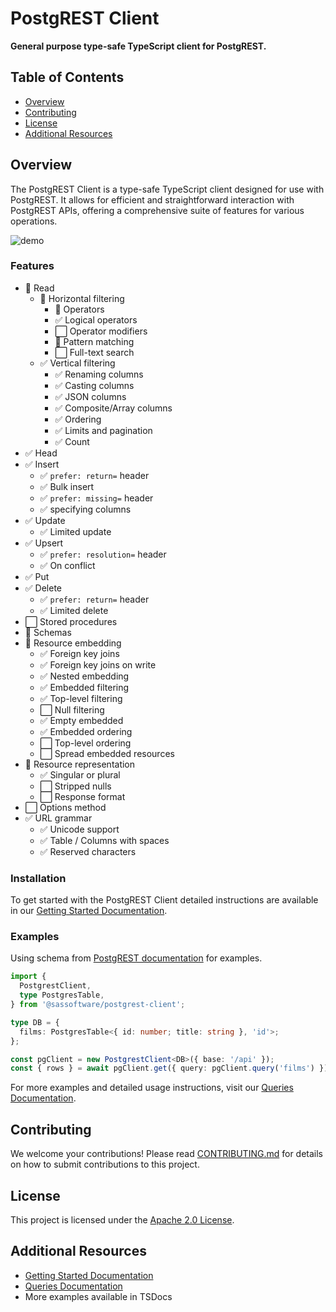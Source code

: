 # PostgREST Client

**General purpose type-safe TypeScript client for PostgREST.**

## Table of Contents

- [Overview](#overview)
- [Contributing](#contributing)
- [License](#license)
- [Additional Resources](#additional-resources)

## Overview

The PostgREST Client is a type-safe TypeScript client designed for use with PostgREST. It allows for efficient and straightforward interaction with PostgREST APIs, offering a comprehensive suite of features for various operations.

![demo](https://github.com/sassoftware/postgrest-client/blob/main/docs/demo.gif)

### Features

- 🔳 Read
  - 🔳 Horizontal filtering
    - 🔳 Operators
    - ✅ Logical operators
    - ⬜ Operator modifiers
    - 🔳 Pattern matching
    - ⬜ Full-text search
  - ✅ Vertical filtering
    - ✅ Renaming columns
    - ✅ Casting columns
    - ✅ JSON columns
    - ✅ Composite/Array columns
    - ✅ Ordering
    - ✅ Limits and pagination
    - ✅ Count
- ✅ Head
- ✅ Insert
  - ✅ `prefer: return=` header
  - ✅ Bulk insert
  - ✅ `prefer: missing=` header
  - ✅ specifying columns
- ✅ Update
  - ✅ Limited update
- ✅ Upsert
  - ✅ `prefer: resolution=` header
  - ✅ On conflict
- ✅ Put
- ✅ Delete
  - ✅ `prefer: return=` header
  - ✅ Limited delete
- ⬜ Stored procedures
- 🔳 Schemas
- 🔳 Resource embedding
  - ✅ Foreign key joins
  - ✅ Foreign key joins on write
  - ✅ Nested embedding
  - ✅ Embedded filtering
  - ✅ Top-level filtering
  - ⬜ Null filtering
  - ✅ Empty embedded
  - ✅ Embedded ordering
  - ⬜ Top-level ordering
  - ⬜ Spread embedded resources
- 🔳 Resource representation
  - ✅ Singular or plural
  - ⬜ Stripped nulls
  - ⬜ Response format
- ⬜ Options method
- ✅ URL grammar
  - ✅ Unicode support
  - ✅ Table / Columns with spaces
  - ✅ Reserved characters

### Installation

To get started with the PostgREST Client detailed instructions are available in our [Getting Started Documentation](https://github.com/sassoftware/postgrest-client/blob/main/docs/getting-started.md).

### Examples

Using schema from [PostgREST documentation](https://postgrest.org/en/stable/references/api/resource_embedding.html#relationships) for examples.

```ts
import {
  PostgrestClient,
  type PostgresTable,
} from '@sassoftware/postgrest-client';

type DB = {
  films: PostgresTable<{ id: number; title: string }, 'id'>;
};

const pgClient = new PostgrestClient<DB>({ base: '/api' });
const { rows } = await pgClient.get({ query: pgClient.query('films') });
```

For more examples and detailed usage instructions, visit our [Queries Documentation](https://github.com/sassoftware/postgrest-client/blob/main/docs/queries.md).

## Contributing

We welcome your contributions! Please read [CONTRIBUTING.md](https://github.com/sassoftware/postgrest-client/blob/main/CONTRIBUTING.md) for details on how to submit contributions to this project.

## License

This project is licensed under the [Apache 2.0 License](https://github.com/sassoftware/postgrest-client/blob/main/LICENSE).

## Additional Resources

- [Getting Started Documentation](https://github.com/sassoftware/postgrest-client/blob/main/docs/getting-started.md)
- [Queries Documentation](https://github.com/sassoftware/postgrest-client/blob/main/docs/queries.md)
- More examples available in TSDocs
